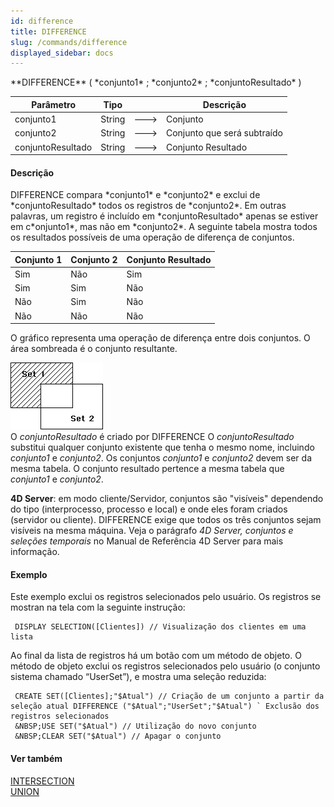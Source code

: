 ```yaml
---
id: difference
title: DIFFERENCE
slug: /commands/difference
displayed_sidebar: docs
---
```


<!--REF #_command_.DIFFERENCE.Syntax-->**DIFFERENCE** ( *conjunto1* ; *conjunto2* ; *conjuntoResultado* )<!-- END REF-->
<!--REF #_command_.DIFFERENCE.Params-->
| Parâmetro | Tipo |  | Descrição |
| --- | --- | --- | --- |
| conjunto1 | String | &#x1F852; | Conjunto |
| conjunto2 | String | &#x1F852; | Conjunto que será subtraído |
| conjuntoResultado | String | &#x1F852; | Conjunto Resultado |

<!-- END REF-->

#### Descrição 

<!--REF #_command_.DIFFERENCE.Summary-->DIFFERENCE compara *conjunto1* e *conjunto2* e exclui de *conjuntoResultado* todos os registros de *conjunto2*.<!-- END REF--> Em outras palavras, um registro é incluído em *conjuntoResultado* apenas se estiver em c*onjunto1*, mas não em *conjunto2*. A seguinte tabela mostra todos os resultados possíveis de uma operação de diferença de conjuntos.  
  
| **Conjunto** **1** | **Conjunto** **2** | **Conjunto Resultado** |
| ------------------ | ------------------ | ---------------------- |
| Sim                | Não                | Sim                    |
| Sim                | Sim                | Não                    |
| Não                | Sim                | Não                    |
| Não                | Não                | Não                    |

O gráfico representa uma operação de diferença entre dois conjuntos. O área sombreada é o conjunto resultante.  
  
![](../assets/en/commands/pict32936.en.png)  
O *conjuntoResultado* é criado por DIFFERENCE O *conjuntoResultado* substitui qualquer conjunto existente que tenha o mesmo nome, incluindo *conjunto1* e *conjunto2*. Os conjuntos *conjunto1* e *conjunto2* devem ser da mesma tabela. O conjunto resultado pertence a mesma tabela que *conjunto1* e *conjunto2*.  
  
**4D Server**: em modo cliente/Servidor, conjuntos são "visíveis" dependendo do tipo (interprocesso, processo e local) e onde eles foram criados (servidor ou cliente). DIFFERENCE exige que todos os três conjuntos sejam visíveis na mesma máquina. Veja o parágrafo *4D Server, conjuntos e seleções temporais* no Manual de Referência 4D Server para mais informação.

#### Exemplo 

Este exemplo exclui os registros selecionados pelo usuário. Os registros se mostran na tela com la seguinte instrução:  

```4d
 DISPLAY SELECTION([Clientes]) // Visualização dos clientes em uma lista
```
  
  
Ao final da lista de registros há um botão com um método de objeto. O método de objeto exclui os registros selecionados pelo usuário (o conjunto sistema chamado “UserSet”), e mostra uma seleção reduzida:  
  
```4d
 CREATE SET([Clientes];"$Atual") // Criação de um conjunto a partir da seleção atual DIFFERENCE ("$Atual";"UserSet";"$Atual") ` Exclusão dos registros selecionados
 &NBSP;USE SET("$Atual") // Utilização do novo conjunto
 &NBSP;CLEAR SET("$Atual") // Apagar o conjunto
```

#### Ver também 

[INTERSECTION](intersection.md)  
[UNION](union.md)  